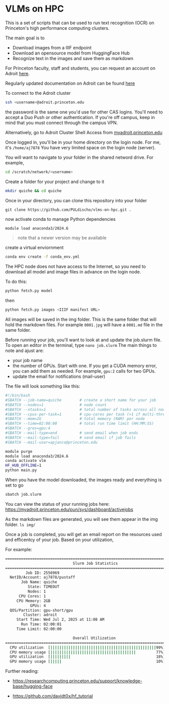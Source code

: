 # VLMs on HPC

This is a set of scripts that can be used to run text recognition (OCR) on Princeton's high performance computing clusters.  

The main goal is to
- Download images from a IIIF endpoint
- Download an opensource model from HuggingFace Hub
- Recognize text in the images and save them as markdown

For Princeton faculty, staff and students, you can request an account on Adroit [here](https://forms.rc.princeton.edu/registration/).

Regularly updated documentation on Adroit can be found [here](https://researchcomputing.princeton.edu/systems/adroit) 

To connect to the Adroit cluster 

```bash
ssh <username>@adroit.princeton.edu
``` 

the password is the same one you'd use for other CAS logins. You'll need to accept a Duo Push or other authentication.  If you're off campus, keep in mind that you must connect through the campus VPN.  

Alternatively, go to Adroit Cluster Shell Access from [myadroit.princeton.edu](https://myadroit.princeton.edu)

Once logged in, you'll be in your home directory on the login node. For me, it's `/home/aj7878` You have very limited space on the login node (server).

You will want to navigate to your folder in the shared netword drive. For example, 
```bash
cd /scratch/network/<username>
```

Create a folder for your project and change to it
```bash
mkdir quiche && cd quiche
```

Once in your directory, you can clone this repository into your folder
```
git clone https://github.com/PULdischo/vlms-on-hpc.git .
```

now activate conda to manage Python dependencies
```bash 
module load anaconda3/2024.6
``` 
> note that a newer version may be available 

create a virtual enviornment 
```bash
conda env create -f conda_env.yml
```

The HPC node does not have access to the Internet, so you need to download all model and image files in advance on the login node. 

To do this: 
```bash
python fetch.py model
```
then 
```bash
python fetch.py images <IIIF manifest URL>
```

All images will be saved in the img folder.  This is the same folder that will hold the markdown files. For example `0001.jpg` will have a `0001.md` file in the same folder. 

Before running your job, you'll want to look at and update the job.slurm file. 
To open an editor in the terminal, type `nano job.slurm`
The main things to note and ajust are:
- your job name
- the number of GPUs. Start with one. If you get a CUDA memory error, you can add them as needed. For example, `gpu:2` calls for two GPUs. 
- update the email for notifications (mail-user)

The file will look something like this: 

```bash
#!/bin/bash
#SBATCH --job-name=quiche        # create a short name for your job
#SBATCH --nodes=1                # node count
#SBATCH --ntasks=1               # total number of tasks across all nodes
#SBATCH --cpus-per-task=1        # cpu-cores per task (>1 if multi-threaded tasks)
#SBATCH --mem=2G                 # total memory (RAM) per node
#SBATCH --time=02:00:00          # total run time limit (HH:MM:SS)
#SBATCH --gres=gpu:4
#SBATCH --mail-type=end          # send email when job ends
#SBATCH --mail-type=fail         # send email if job fails
#SBATCH --mail-user=apjanco@princeton.edu

module purge
module load anaconda3/2024.6
conda activate vlm
HF_HUB_OFFLINE=1
python main.py
```

When you have the model downloaded, the images ready and everything is set to go
```bash
sbatch job.slurm
```

You can view the status of your running jobs here: https://myadroit.princeton.edu/pun/sys/dashboard/activejobs

As the markdown files are generated, you will see them appear in the img folder. `ls img/`

Once a job is completed, you will get an email report on the resources used and efficentcy of your job. Based on your utilization,  

For example: 

```bash
================================================================================
                              Slurm Job Statistics
================================================================================
         Job ID: 2556969
  NetID/Account: aj7878/pustaff
       Job Name: quiche
          State: TIMEOUT
          Nodes: 1
      CPU Cores: 1
     CPU Memory: 2GB
           GPUs: 4
  QOS/Partition: gpu-short/gpu
        Cluster: adroit
     Start Time: Wed Jul 2, 2025 at 11:08 AM
       Run Time: 02:00:01
     Time Limit: 02:00:00

                              Overall Utilization
================================================================================
  CPU utilization  [|||||||||||||||||||||||||||||||||||||||||||||||99%]
  CPU memory usage [||||||||||||||||||||||||||||||||||||||         77%]
  GPU utilization  [|||||||||                                      18%]
  GPU memory usage [|||||                                          10%]
```
Further reading: 
- https://researchcomputing.princeton.edu/support/knowledge-base/hugging-face

- https://github.com/davidt0x/hf_tutorial
